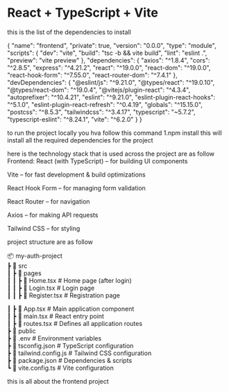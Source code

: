 # React + TypeScript + Vite

this is the list of the dependencies to install 


{
  "name": "frontend",
  "private": true,
  "version": "0.0.0",
  "type": "module",
  "scripts": {
    "dev": "vite",
    "build": "tsc -b && vite build",
    "lint": "eslint .",
    "preview": "vite preview"
  },
  "dependencies": {
    "axios": "^1.8.4",
    "cors": "^2.8.5",
    "express": "^4.21.2",
    "react": "^19.0.0",
    "react-dom": "^19.0.0",
    "react-hook-form": "^7.55.0",
    "react-router-dom": "^7.4.1"
  },
  "devDependencies": {
    "@eslint/js": "^9.21.0",
    "@types/react": "^19.0.10",
    "@types/react-dom": "^19.0.4",
    "@vitejs/plugin-react": "^4.3.4",
    "autoprefixer": "^10.4.21",
    "eslint": "^9.21.0",
    "eslint-plugin-react-hooks": "^5.1.0",
    "eslint-plugin-react-refresh": "^0.4.19",
    "globals": "^15.15.0",
    "postcss": "^8.5.3",
    "tailwindcss": "^3.4.17",
    "typescript": "~5.7.2",
    "typescript-eslint": "^8.24.1",
    "vite": "^6.2.0"
  }
}


to run the project locally you hva follow this command 
1.npm install this will install all the required dependencies for the project 


here is the technology stack that is used across the project are as follow 
Frontend:
React (with TypeScript) – for building UI components

Vite – for fast development & build optimizations

React Hook Form – for managing form validation

React Router – for navigation

Axios – for making API requests

Tailwind CSS – for styling



project structure are as follow 

📦 my-auth-project  
 ┣ 📂 src  
 ┃ ┣ 📂 pages  
 ┃ ┃ ┣ 📜 Home.tsx  # Home page (after login)  
 ┃ ┃ ┣ 📜 Login.tsx  # Login page  
 ┃ ┃ ┣ 📜 Register.tsx  # Registration page  

 ┃ ┣ 📜 App.tsx  # Main application component  
 ┃ ┣ 📜 main.tsx  # React entry point  
 ┃ ┣ 📜 routes.tsx  # Defines all application routes  
 ┣ 📂 public  
 ┣ 📜 .env  # Environment variables  
 ┣ 📜 tsconfig.json  # TypeScript configuration  
 ┣ 📜 tailwind.config.js  # Tailwind CSS configuration  
 ┣ 📜 package.json  # Dependencies & scripts  
 ┗ 📜 vite.config.ts  # Vite configuration  



this is all about the frontend project 
